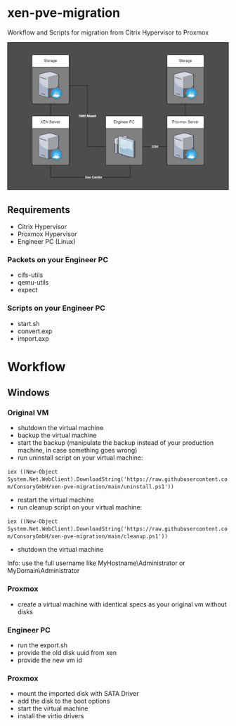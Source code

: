 # xen-pve-migration
Workflow and Scripts for migration from Citrix Hypervisor to Proxmox

![Network](/Network.png "network connections")


## Requirements

- Citrix Hypervisor
- Proxmox Hypervisor
- Engineer PC (Linux)

### Packets on your Engineer PC

- cifs-utils
- qemu-utils
- expect

### Scripts on your Engineer PC

- start.sh
- convert.exp
- import.exp


# Workflow

## Windows

### Original VM

- shutdown the virtual machine
- backup the virtual machine
- start the backup (manipulate the backup instead of your production machine, in case something goes wrong)
- run uninstall script on your virtual machine:

```iex ((New-Object System.Net.WebClient).DownloadString('https://raw.githubusercontent.com/ConsoryGmbH/xen-pve-migration/main/uninstall.ps1'))```
- restart the virtual machine
- run cleanup script on your virtual machine:

```iex ((New-Object System.Net.WebClient).DownloadString('https://raw.githubusercontent.com/ConsoryGmbH/xen-pve-migration/main/cleanup.ps1'))```
- shutdown the virtual machine

Info: use the full username like MyHostname\Administrator or MyDomain\Administrator

### Proxmox

- create a virtual machine with identical specs as your original vm without disks

### Engineer PC

- run the export.sh
- provide the old disk uuid from xen
- provide the new vm id

### Proxmox

- mount the imported disk with SATA Driver
- add the disk to the boot options
- start the virtual machine
- install the virtio drivers
